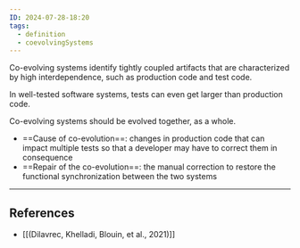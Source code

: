 ```yaml
---
ID: 2024-07-28-18:20
tags:
  - definition
  - coevolvingSystems
---
```

Co-evolving systems identify tightly coupled artifacts that are characterized by high interdependence, such as production code and test code.

In well-tested software systems, tests can even get larger than production code.

Co-evolving systems should be evolved together, as a whole.
- ==Cause of co-evolution==: changes in production code that can impact multiple tests so that a developer may have to correct them in consequence
- ==Repair of the co-evolution==: the manual correction to restore the functional synchronization between the two systems

---
## References
- [[(Dilavrec, Khelladi, Blouin, et al., 2021)]]


